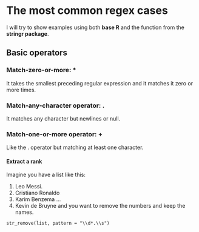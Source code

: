 # The most common regex cases
I will try to show examples using both **base R** and the function from the **stringr package**.

## Basic operators
### Match-zero-or-more: *
It takes the smallest preceding regular expression and it matches it zero or more times.

### Match-any-character operator: .
It matches any character but newlines or null.

### Match-one-or-more operator: +
Like the . operator but matching at least one character.

#### Extract a rank
Imagine you have a list like this:
1. Leo Messi.
2. Cristiano Ronaldo
3. Karim Benzema
...
12. Kevin de Bruyne
and you want to remove the numbers and keep the names.

```{r}
str_remove(list, pattern = "\\d*.\\s")
```
